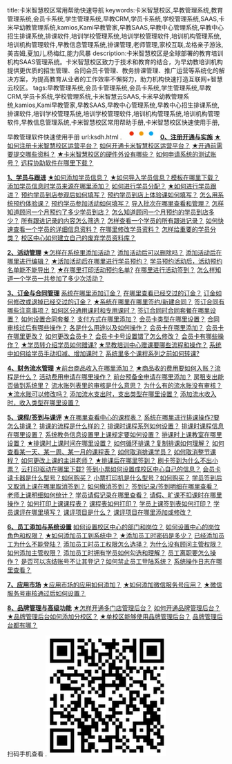 title:卡米智慧校区常用帮助快速导航
keywords:卡米智慧校区,早教管理系统,教育管理系统,会员卡系统,学生管理系统,早教CRM,学员卡系统,学校管理系统,SAAS,卡米早幼教管理系统,kamios,Kami早教管家,早教SAAS,早教中心管理系统,早教中心招生排课系统,排课软件,培训学校管理系统,培训学校管理软件,培训机构管理系统,培训机构管理软件,早教信息管理系统,排课管理,老师管理,家校互联,龙格亲子游泳,美吉姆,夏加儿,杨梅红,能力风暴
description:卡米智慧校区是全球部署的教育培训机构SAAS管理系统。卡米智慧校区致力于技术和教育的结合，为早幼教培训机构提供更优质的招生管理、合同会员卡管理、教务排课管理、推广运营等系统化的解决方案，为提高教育从业者的工作效率不懈努力，助力机构快速打造互联网+智慧云校区。
tags:早教管理系统,会员卡管理系统,会员卡系统,学生管理系统,早教CRM,学员卡系统,学校管理系统,卡米智慧云SAAS,卡米早幼教管理系统,kamios,Kami早教管家,早教SAAS,早教中心管理系统,早教中心招生排课系统,排课软件,培训学校管理系统,培训学校管理软件,培训机构管理系统,培训机构管理软件,早教信息管理系统,卡米智慧校区常用帮助手册,卡米智慧校区快速使用手册,早教管理软件快速使用手册
url:ksdh.html
![](/基础数据设置/_image/2017-06-13-21-01-45.jpg)
**[0、注册开通与实施](/allhelp#toc_0)**
[★如何注册卡米智慧校区运营平台？](/allhelp#toc_1)
[如何开通卡米智慧校区运营平台？](/allhelp#toc_2)
[★开通前需要提交哪些资料？](/allhelp#toc_3)
[★卡米智慧校区的硬件外设有哪些？](/allhelp#toc_4)
[如何申请系统的测试账号？](/allhelp#toc_5)
[远程协助软件在哪里下载？](/allhelp#toc_6)

**[1、学员与跟进](/allhelp#toc_7)**
[★如何添加学员信息？](/allhelp#toc_8)
[★如何导入学员信息？模板在哪里下载？](/allhelp#toc_9)
[添加学员信息时学员来源在哪里添加？](/allhelp#toc_10)
[如何进行学员分配？](/allhelp#toc_11)
[★如何进行学员跟进？](/allhelp#toc_12)
[预约学员到店参观后如何填写？](/allhelp#toc_13)
[预约学员到店上体验课如何填写？](/allhelp#toc_14)
[怎么用系统预约体验课？](/allhelp#toc_15)
[预约学员参加活动如何填写？](/allhelp#toc_16)
[导入批次在哪里查看和管理？](/allhelp#toc_17)
[怎样知道顾问一个月预约了多少学员到店？](/allhelp#toc_18)
[怎么知道顾问一个月预约的学员到店多少？](/allhelp#toc_19)
[所有跟进记录的内容怎么筛选？](/allhelp#toc_20)
[怎样查看一个学员的所有跟进记录？](/allhelp#toc_21)
[如何快速查看一个学员的详细信息资料？](/allhelp#toc_22)
[在哪里修改学员资料？](/allhelp#toc_23)
[怎样给重要的学员分类？](/allhelp#toc_24)
[校区中心如何建立自己的废弃学员资料库？](/allhelp#toc_25)

**[2、活动管理](/allhelp#toc_26)**
[★怎样在系统里添加活动？](/allhelp#toc_27)
[添加活动后可以删除吗？](/allhelp#toc_28)
[添加活动后在哪里进行编辑？](/allhelp#toc_29)
[★活加活动后在哪里进行学员预约？](/allhelp#toc_30)
[学员预约活动后，活动预约名单能不能导出？](/allhelp#toc_31)
[★在哪里打印活动预约名单?](/allhelp#toc_32)
[在哪里进行活动签到？](/allhelp#toc_33)
[怎么样知道一个学员一共参加了多少次活动？](/allhelp#toc_34)

**[3、订金与合同管理](/allhelp#toc_35)**
[系统在哪里添加订金？](/allhelp#toc_36)
[在哪里查看已经交过的订金？](/allhelp#toc_37)
[订金如何修改或退掉已经交过的订金？](/allhelp#toc_38)
[★系统在哪里在哪里签约/新建合同？](/allhelp#toc_39)
[签订合同有哪些注意事项？](/allhelp#toc_40)
[如何区分通用课时和专用课时？](/allhelp#toc_41)
[签订合同时合同套餐在哪里设置？](/allhelp#toc_42)
[如何设置合同套餐？](/allhelp#toc_43)
[支付方式在哪里添加？](/allhelp#toc_44)
[会员卡类型在哪里设置？](/allhelp#toc_45)
[合同审核过后有哪些操作？](/allhelp#toc_46)
[各是什么用途以及如何操作？](/allhelp#toc_47)
[会员卡在哪里添加？](/allhelp#toc_48)
[会员卡在哪里更改？](/allhelp#toc_49)
[如何更改会员卡？](/allhelp#toc_50)
[会员卡卡号设置错了怎么修改？](/allhelp#toc_51)
[会员卡有哪些操作？](/allhelp#toc_52)
[★学员转介绍学员如何赠课?](/allhelp#toc_53)
[★早教培训中心赠课要哪些流程和操作？](/allhelp#toc_54)
[系统中如何给学员手动扣减、增加课时？](/allhelp#toc_55)
[系统里多个课程系列之前如何转课?](/allhelp#toc_56)

**[4、财务流水管理](/allhelp#toc_57)**
[★前台商品收入在哪里添加？](/allhelp#toc_58)
[★商品收的费用要如何入账？流程是什么？](/allhelp#toc_59)
[活动费用申请在哪里操作？](/allhelp#toc_60)
[前台预备金申请在哪里添加？](/allhelp#toc_61)
[房租支出能否做到系统里？](/allhelp#toc_62)
[流水账列表里的审核是什么意思？](/allhelp#toc_63)
[为什么有的流水账没有审核？](/allhelp#toc_64)
[★流水账可以修改吗？](/allhelp#toc_65)
[添加流水支出时，支出类型在哪里设置？](/allhelp#toc_66)
[添加流水收入时，收入类型在哪里设置？](/allhelp#toc_67)

**[5、课程/签到与课评](/allhelp#toc_68)**
[★在哪里查看中心的课程表？](/allhelp#toc_69)
[系统在哪里进行排课操作?要怎么排课？](/allhelp#toc_70)
[排课的流程是什么样的？](/allhelp#toc_71)
[排课时课程系列如何设置？](/allhelp#toc_72)
[排课时课程信息在哪里设置？](/allhelp#toc_73)
[系统教务信息设置里上课规定要如何设置？](/allhelp#toc_74)
[排课时上课教室在哪里设置？](/allhelp#toc_75)
[★排课时上课时间在哪里设置？](/allhelp#toc_76)
[如何循环排课？复制排课如何理解？](/allhelp#toc_77)
[如何查看某一天、某一周、某一月的课程表？](/allhelp#toc_78)
[如何取消排课学员？](/allhelp#toc_79)
[如何取消整节课程？](/allhelp#toc_80)
[如何更改上课的主讲老师？](/allhelp#toc_81)
[★排课后在哪里签到？](/allhelp#toc_82)
[刷卡签到为什么不出小票？](/allhelp#toc_83)
[云打印驱动在哪里下载?](/allhelp#toc_84)
[签到小票如何设置成校区中心自己的信息？](/allhelp#toc_85)
[会员卡读卡器是什么型号？如何购买？](/allhelp#toc_86)
[小票打印机是什么型号？如何购买？](/allhelp#toc_87)
[学员签到后又取消上课在哪里取消签到？](/allhelp#toc_88)
[如何撤消签到？](/allhelp#toc_89)
[签到记录/签到明细在哪里查看？](/allhelp#toc_90)
[老师上课明细如何统计？](/allhelp#toc_91)
[学员请假记录在哪里查看？](/allhelp#toc_92)
[请假、旷课不扣课时在哪里操作？](/allhelp#toc_93)
[如何打印上课课程表？](/allhelp#toc_94)
[课程表如何打印？](/allhelp#toc_95)
[学员上课签到表如何打印？](/allhelp#toc_96)
[学员课评在哪里填写？](/allhelp#toc_97)
[课评项目是什么？](/allhelp#toc_98)
[课评项目在哪里添加或修改？](/allhelp#toc_99)

**[6、员工添加与系统设置](/allhelp#toc_100)**
[如何设置校区中心的部门和岗位？](/allhelp#toc_101)
[如何设置中心的岗位角色和权限？](/allhelp#toc_102)
[★如何添加员工到系统中？](/allhelp#toc_103)
[★添加员工时密码是多少？](/allhelp#toc_104)
[已经添加员工为什么不能登陆？](/allhelp#toc_105)
[添加员工时员工权限怎么选择？](/allhelp#toc_106)
[为什么没有顾问主管权限？如何添加主管权限？](/allhelp#toc_107)
[添加员工时拥有学员如何勾选和理解？](/allhelp#toc_108)
[员工离职要怎么操作？](/allhelp#toc_109)
[是否可以冻结账号不让其登记？如何禁止员工登陆系统？](/allhelp#toc_110)
[系统操作日志在哪里查看？](/allhelp#toc_111)

**[7、应用市场](/allhelp#toc_112)**
[★应用市场的应用如何添加？](/allhelp#toc_113)
[★如何添加微信服务号应用？](/allhelp#toc_114)
[★微信服务号审核通过后如何设置？](/allhelp#toc_115)

**[8、品牌管理与高级功能](/allhelp#toc_116)**
[★怎样开通多门店管理后台？](/allhelp#toc_117)
[如何开通品牌管理后台？](/allhelp#toc_118)
[★品牌管理后台如何添加分校区？](/allhelp#toc_119)
[★单校区能够使用品牌管理后台？](/allhelp#toc_120)
[品牌管理后台都有哪？](/allhelp#toc_121)

扫码手机查看
![](./_image/2017-06-21-11-37-20.jpg)